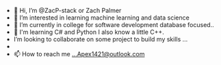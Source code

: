 - 👋 Hi, I’m @ZacP-stack or Zach Palmer
- 👀 I’m interested in learning machine learning and data science
- 🌱 I’m currently in college for software development database focused..
- 💞️ I'm learning C# and Python I also know a little C++. 
- I’m looking to collaborate on some project to build my skills ...
-
- 📫 How to reach me ...Apex1421@outlook.com

